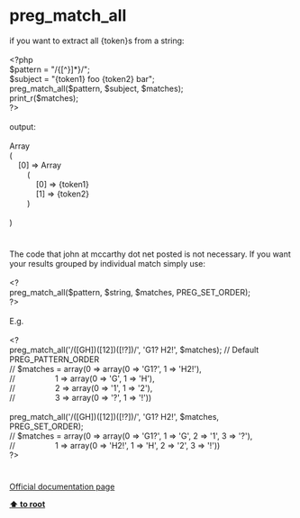 # preg_match_all




<div class="phpcode"><span class="html">
if you want to extract all {token}s from a string:<br><br><span class="default">&lt;?php<br>$pattern </span><span class="keyword">= </span><span class="string">&quot;/{[^}]*}/&quot;</span><span class="keyword">;<br></span><span class="default">$subject </span><span class="keyword">= </span><span class="string">&quot;{token1} foo {token2} bar&quot;</span><span class="keyword">;<br></span><span class="default">preg_match_all</span><span class="keyword">(</span><span class="default">$pattern</span><span class="keyword">, </span><span class="default">$subject</span><span class="keyword">, </span><span class="default">$matches</span><span class="keyword">);<br></span><span class="default">print_r</span><span class="keyword">(</span><span class="default">$matches</span><span class="keyword">);<br></span><span class="default">?&gt;<br></span><br>output:<br><br>Array<br>(<br>&#xA0; &#xA0; [0] =&gt; Array<br>&#xA0; &#xA0; &#xA0; &#xA0; (<br>&#xA0; &#xA0; &#xA0; &#xA0; &#xA0; &#xA0; [0] =&gt; {token1}<br>&#xA0; &#xA0; &#xA0; &#xA0; &#xA0; &#xA0; [1] =&gt; {token2}<br>&#xA0; &#xA0; &#xA0; &#xA0; )<br><br>)</span>
</div>
  

#


<div class="phpcode"><span class="html">
The code that john at mccarthy dot net posted is not necessary. If you want your results grouped by individual match simply use:<br><br>&lt;?<br>preg_match_all($pattern, $string, $matches, PREG_SET_ORDER);<br>?&gt;<br><br>E.g.<br><br>&lt;?<br>preg_match_all(&apos;/([GH])([12])([!?])/&apos;, &apos;G1? H2!&apos;, $matches); // Default PREG_PATTERN_ORDER<br>// $matches = array(0 =&gt; array(0 =&gt; &apos;G1?&apos;, 1 =&gt; &apos;H2!&apos;),<br>//&#xA0; &#xA0; &#xA0; &#xA0; &#xA0; &#xA0; &#xA0; &#xA0; &#xA0; 1 =&gt; array(0 =&gt; &apos;G&apos;, 1 =&gt; &apos;H&apos;),<br>//&#xA0; &#xA0; &#xA0; &#xA0; &#xA0; &#xA0; &#xA0; &#xA0; &#xA0; 2 =&gt; array(0 =&gt; &apos;1&apos;, 1 =&gt; &apos;2&apos;),<br>//&#xA0; &#xA0; &#xA0; &#xA0; &#xA0; &#xA0; &#xA0; &#xA0; &#xA0; 3 =&gt; array(0 =&gt; &apos;?&apos;, 1 =&gt; &apos;!&apos;))<br><br>preg_match_all(&apos;/([GH])([12])([!?])/&apos;, &apos;G1? H2!&apos;, $matches, PREG_SET_ORDER);<br>// $matches = array(0 =&gt; array(0 =&gt; &apos;G1?&apos;, 1 =&gt; &apos;G&apos;, 2 =&gt; &apos;1&apos;, 3 =&gt; &apos;?&apos;),<br>//&#xA0; &#xA0; &#xA0; &#xA0; &#xA0; &#xA0; &#xA0; &#xA0; &#xA0; 1 =&gt; array(0 =&gt; &apos;H2!&apos;, 1 =&gt; &apos;H&apos;, 2 =&gt; &apos;2&apos;, 3 =&gt; &apos;!&apos;))<br>?&gt;</span>
</div>
  

#

[Official documentation page](https://www.php.net/manual/en/function.preg-match-all.php)

**[⬆ to root](/)**